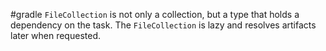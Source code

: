#gradle
`FileCollection` is not only a collection, but a type that holds a dependency on the task. The `FileCollection` is lazy and resolves artifacts later when requested.